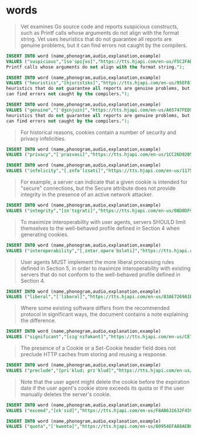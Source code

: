 words
========
>Vet examines Go source code and reports suspicious constructs, such as Printf calls whose arguments do not align with the format string. Vet uses heuristics that do not guarantee all reports are genuine problems, but it can find errors not caught by the compilers.

```sql
INSERT INTO word (name,phonogram,audio,explanation,example)
VALUES ("suspicious","[səˈspɪʃəs]","https://tts.hjapi.com/en-us/F5C2FAD19205ECB6466694B1A86C33DB","adj. 感觉可疑的；不信任的","Vet examines Go source code and reports suspicious constructs, such as
Printf calls whose arguments do not align with the format string.");

INSERT INTO word (name,phonogram,audio,explanation,example)
VALUES ("heuristics","[hjurɪstɪks]","https://tts.hjapi.com/en-us/95EF81E6B1EC5BCAD152498FBBE68893","n. 启发方法【数,逻,计】；探索法<正式>","Vet uses
heuristics that do not guarantee all reports are genuine problems, but it
can find errors not caught by the compilers.");

INSERT INTO word (name,phonogram,audio,explanation,example)
VALUES ("genuine","[ˈdʒɛnjuɪn]","https://tts.hjapi.com/en-us/A65747FED99C0E5C","adj. 真的；名副其实的；诚恳的；纯种的","Vet uses
heuristics that do not guarantee all reports are genuine problems, but it
can find errors not caught by the compilers.");
```
>For historical reasons, cookies contain a number of security and privacy infelicities. 

```sql
INSERT INTO word (name,phonogram,audio,explanation,example)
VALUES ("privacy","[ˈpraɪvəsi]","https://tts.hjapi.com/en-us/1CC26D9205479F20","n. 隐私；隐居；秘密","For historical reasons, cookies contain a number of security and privacy infelicities.");

INSERT INTO word (name,phonogram,audio,explanation,example)
VALUES ("infelicity","[ˌɪnfəˈlɪsəti]","https://tts.hjapi.com/en-us/1175C3D72779154F8DE33EEADAE56C80","n. 不幸,不吉,不适当","For historical reasons, cookies contain a number of security and privacy infelicities.");
```

>For example, a server can indicate that a given cookie is intended for "secure" connections, but the Secure attribute does not provide integrity in the presence of an active network attacker.

```sql
INSERT INTO word (name,phonogram,audio,explanation,example)
VALUES ("integrity","[ɪnˈtɛgrəti]","https://tts.hjapi.com/en-us/08D0DF9B45034482D0C597CBDC619F14","n. 诚实，正直；完好，完整；完善","For example, a server can indicate that a given cookie is intended for \"secure\" connections, but the Secure attribute does not provide integrity in the presence of an active network attacker.");
```

>To maximize interoperability with user agents, servers SHOULD limit themselves to the well-behaved profile defined in Section 4 when generating cookies.

```sql
INSERT INTO word (name,phonogram,audio,explanation,example)
VALUES ("interoperability","[ˌɪntərˌɑpərəˈbɪləti]","https://tts.hjapi.com/en-us/83AE7269A1BF3B92EA7FF2AF0530A3F01319327085BB252F","n. 互操作,相互可操作性","To maximize interoperability with user agents, servers SHOULD limit themselves to the well-behaved profile defined in Section 4 when generating cookies.");
```

>User agents MUST implement the more liberal processing rules defined in Section 5, in order to maximize interoperability with existing servers that do not conform to the well-behaved profile defined in Section 4.

```sql
INSERT INTO word (name,phonogram,audio,explanation,example)
VALUES ("liberal","[ˈlɪbərəl]","https://tts.hjapi.com/en-us/83AE7269A1BF3B92EA7FF2AF0530A3F01319327085BB252F","adj. 宽宏大度的，开明的；自由的；慷慨的；自由党的 n. 宽容的人，开明的人；支持…变革的人；自由党成员","User agents MUST implement the more liberal processing rules defined in Section 5, in order to maximize interoperability with existing servers that do not conform to the well-behaved profile defined in Section 4.");
```

>Where some existing software differs from the recommended protocol in significant ways, the document contains a note explaining the difference.

```sql
INSERT INTO word (name,phonogram,audio,explanation,example)
VALUES ("significant","[sɪgˈnɪfəkənt]","https://tts.hjapi.com/en-us/CE7AAE8F1FB04366760E548258849A32","adj. 重要的；意味深长的；值得注意的；相当数量的；显著的 n. 有意义的事物；象征","Where some existing software differs from the recommended protocol in significant ways, the document contains a note explaining the difference.");
```
>The presence of a Cookie or a Set-Cookie header field does not preclude HTTP caches from storing and reusing a response.

```sql
INSERT INTO word (name,phonogram,audio,explanation,example)
VALUES ("preclude","[priˈklud; prɪˈklud]","https://tts.hjapi.com/en-us/A99BF51AA913E95EF6B168FBC2B121B8","v. 排除；阻止；妨碍","The presence of a Cookie or a Set-Cookie header field does not preclude HTTP caches from storing and reusing a response.");
```

>Note that the user agent might delete the cookie before the expiration date if the user agent's cookie store exceeds its quota or if the user manually deletes the server's cookie.

```sql
INSERT INTO word (name,phonogram,audio,explanation,example)
VALUES ("exceed","[ɛkˈsid]","https://tts.hjapi.com/en-us/F8AB631632F45920","v. 超过，胜过；领先","Note that the user agent might delete the cookie before the expiration date if the user agent's cookie store exceeds its quota or if the user manually deletes the server's cookie.");

INSERT INTO word (name,phonogram,audio,explanation,example)
VALUES ("quota","[ˈkwoʊtə]","https://tts.hjapi.com/en-us/80954EFA88AEB08A","n. 配额；定额；最低票数","Note that the user agent might delete the cookie before the expiration date if the user agent's cookie store exceeds its quota or if the user manually deletes the server's cookie.");
```